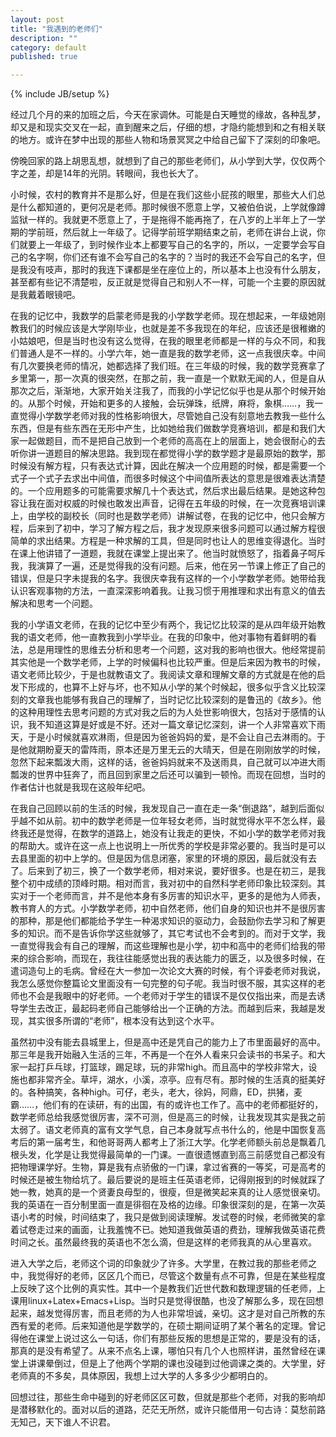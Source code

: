 ```yaml
---
layout: post
title: "我遇到的老师们"
description: ""
category: default
published: true

---
```

{% include JB/setup %}

经过几个月的来的加班之后，今天在家调休。可能是白天睡觉的缘故，各种乱梦，却又是和现实交叉在一起，直到醒来之后，仔细的想，才隐约能想到和之有相关联的地方。或许在梦中出现的那些人物和场景冥冥之中给自己留下了深刻的印象吧。

傍晚回家的路上胡思乱想，就想到了自己的那些老师们，从小学到大学，仅仅两个字之差，却是14年的光阴。转眼间，我也长大了。

小时候，农村的教育并不是那么好，但是在我们这些小屁孩的眼里，那些大人们总是什么都知道的，更何况是老师。那时候很不愿意上学，又被伯伯说，上学就像蹲监狱一样的。我就更不愿意上了，于是拖得不能再拖了，在八岁的上半年上了一学期的学前班，然后就上一年级了。记得学前班学期结束之前，老师在讲台上说，你们就要上一年级了，到时候作业本上都要写自己的名字的，所以，一定要学会写自己的名字啊，你们还有谁不会写自己的名字的？当时的我还不会写自己的名字，但是我没有吱声，那时的我连下课都是坐在座位上的，所以基本上也没有什么朋友，甚至都有些记不清楚啦，反正就是觉得自己和别人不一样，可能一个主要的原因就是我戴着眼镜吧。

在我的记忆中，我数学的启蒙老师是我的小学数学老师。现在想起来，一年级她刚教我们的时候应该是大学刚毕业，也就是差不多我现在的年纪，应该还是很稚嫩的小姑娘吧，但是当时也没有这么觉得，在我的眼里老师都是一样的与众不同，和我们普通人是不一样的。小学六年，她一直是我的数学老师，这一点我很庆幸。中间有几次要换老师的情况，她都选择了我们班。在三年级的时候，我的数学竞赛拿了乡里第一，那一次真的很突然，在那之前，我一直是一个默默无闻的人，但是自从那次之后，渐渐地，大家开始关注我了，而我的小学记忆似乎也是从那个时候开始的。从那个时候，开始和更多的人接触，会玩弹珠，纸牌，麻将，象棋……，我一直觉得小学数学老师对我的性格影响很大，尽管她自己没有刻意地去教我一些什么东西，但是有些东西在无形中产生，比如她给我们做数学竞赛培训，都是和我们大家一起做题目，而不是把自己放到一个老师的高高在上的层面上，她会很耐心的去听你讲一道题目的解决思路。我到现在都觉得小学的数学题才是最原始的数学，那时候没有解方程，只有表达式计算，因此在解决一个应用题的时候，都是需要一个式子一个式子去求出中间值，而很多时候这个中间值所表达的意思是很难表达清楚的。一个应用题多的可能需要求解几十个表达式，然后求出最后结果。是她这种包容让我在面对权威的时候也敢发出声音，记得在五年级的时候，在一次竞赛培训课上，由学校的副校长（同时也是数学老师）讲解试卷，在我的记忆中，他只会解方程，后来到了初中，学习了解方程之后，我才发现原来很多问题可以通过解方程很简单的求出结果。方程是一种求解的工具，但是同时也让人的思维变得退化。当时在课上他讲错了一道题，我就在课堂上提出来了。他当时就愤怒了，指着鼻子呵斥我，我演算了一遍，还是觉得我的没有问题。后来，他在另一节课上修正了自己的错误，但是只字未提我的名字。我很庆幸我有这样的一个小学数学老师。她带给我认识客观事物的方法，一直深深影响着我。让我习惯于用推理和求出有意义的值去解决和思考一个问题。

我的小学语文老师，在我的记忆中至少有两个，我记忆比较深的是从四年级开始教我的语文老师，他一直教我到小学毕业。在我的印象中，他对事物有着鲜明的看法，总是用理性的思维去分析和思考一个问题，这对我的影响也很大。他经常提前其实他是一个数学老师，上学的时候偏科也比较严重。但是后来因为教书的时候，语文老师比较少，于是也就教语文了。我阅读文章和理解文章的方式就是在他的启发下形成的，也算不上好与坏，也不知从小学的某个时候起，很多似乎含义比较深刻的文章我也能够有我自己的理解了，当时记忆比较深刻的是鲁迅的《故乡》。他的这种用理性去思考问题的方式对我之后的为人处世影响很大，包括对于感情的认识，我不知道这算是好或是不好。还对一篇文章记忆深刻，讲一个人非常喜欢下雨天，于是小时候就喜欢淋雨，但是因为爸爸妈妈的爱，是不会让自己去淋雨的。于是他就期盼夏天的雷阵雨，原本还是万里无云的大晴天，但是在刚刚放学的时候，忽然下起来瓢泼大雨，这样的话，爸爸妈妈就来不及送雨具，自己就可以冲进大雨瓢泼的世界中狂奔了，而且回到家里之后还可以骗到一顿怜。而现在回想，当时的作者估计也就是我现在这般年纪吧。

在我自己回顾以前的生活的时候，我发现自己一直在走一条“倒退路”，越到后面似乎越不如从前。初中的数学老师是一位年轻女老师，当时就觉得水平不怎么样，最终我还是觉得，在数学的道路上，她没有让我走的更快，不如小学的数学老师对我的帮助大。或许在这一点上也说明上一所优秀的学校是非常必要的。我当时是可以去县里面的初中上学的。但是因为信息闭塞，家里的环境的原因，最后就没有去了。后来到了初三，换了一个数学老师，相对来说，要好很多。也是在初三，是我整个初中成绩的顶峰时期。相对而言，我对初中的自然科学老师印象比较深刻。其实对于一个老师而言，并不是他本身有多厉害的知识水平，更多的是他为人师表，教书育人的方式。小学数学老师，初中自然老师，他们自身的知识也并不是很厉害的那种，那是他们都能给予学生一种渴求知识的驱动力，会鼓励你去学习和了解更多的知识。而不是告诉你学这些就够了，其它考试也不会考到的。而对于文学，我一直觉得我会有自己的理解，而这些理解也是小学，初中和高中的老师们给我的带来的综合影响，而现在，我往往能感觉出我的表达能力的匮乏，以及很多时候，在遣词造句上的毛病。曾经在大一参加一次论文大赛的时候，有个评委老师对我说，我怎么感觉你整篇论文里面没有一句完整的句子呢。我当时很不服，其实这样的老师也不会是我眼中的好老师。一个老师对于学生的错误不是仅仅指出来，而是去诱导学生去改正，最起码老师自己能够给出一个正确的方法。而越到后来，我越是发现，其实很多所谓的“老师”，根本没有达到这个水平。

虽然初中没有能去县城里上，但是高中还是凭自己的能力上了市里面最好的高中。那三年是我开始融入生活的三年，不再是一个在外人看来只会读书的书呆子。和大家一起打乒乓球，打篮球，踢足球，玩的非常high。而且高中的学校非常大，设施也都非常齐全。草坪，湖水，小溪，凉亭。应有尽有。那时候的生活真的挺美好的。各种搞笑，各种high。可仔，老头，老大，徐妈，阿鼎，ED，拱猪，麦霸……，他们有的在读研，有的出国，有的或许也工作了。高中的老师都挺好的，数学老师总给我感觉很厉害，深不可测，但是高三的时候，让我发现其实是我之前太弱了。语文老师真的富有文学气息，自己本身就写点书什么的，他是中国恢复高考后的第一届考生，和他哥哥两人都考上了浙江大学。化学老师额头前总是飘着几根头发，化学是让我觉得最简单的一门课。一直很遗憾直到高三前感觉自己都没有把物理课学好。生物，算是我有点骄傲的一门课，拿过省赛的一等奖，可是高考的时候还是被生物给坑了。最后要说的是班主任英语老师，记得刚报到的时候就踩了她一教，她真的是一个贤妻良母型的，很瘦，但是微笑起来真的让人感觉很亲切。我的英语在一百分制里面一直是徘徊在及格的边缘。印象很深刻的是，在第一次英语小考的时候，时间结束了，我只是做到阅读理解。发试卷的时候，老师微笑的拿着试卷走过来的画面，让我羞愧不已。她知道我做英语的费劲，理解我做英语花费时间之长。虽然最终我的英语也不怎么滴，但是这样的老师我真的从心里喜欢。

进入大学之后，老师这个词的印象就少了许多。大学里，在教过我的那些老师之中，我觉得好的老师，区区几个而已，尽管这个数量有点不可靠，但是在某些程度上反映了这个比例的真实性。其中一个是教我们近世代数和数理逻辑的任老师，上课用linux+Latex+Emacs+Lisp。当时只是觉得很酷，也没了解那么多，现在回想起来，越发觉得厉害，而且老师的为人也非常坦诚，亲切。这才是对自己所教的东西有爱的老师。后来知道他是学数学的，在硕士期间证明了某个著名的定理。曾记得他在课堂上说过这么一句话，你们有那些反叛的思想是正常的，要是没有的话，那真的是没有希望了。从来不点名上课，哪怕只有几个人也照样讲，虽然曾经在课堂上讲课晕倒过，但是上了他两个学期的课也没碰到过他调课之类的。大学里，好老师真的不多矣，具体原因，我想上过大学的人多多少少都明白的。

回想过往，那些生命中碰到的好老师区区可数，但就是那些个老师，对我的影响却是潜移默化的。面对以后的道路，茫茫无所然，或许只能借用一句古诗：莫愁前路无知己，天下谁人不识君。
